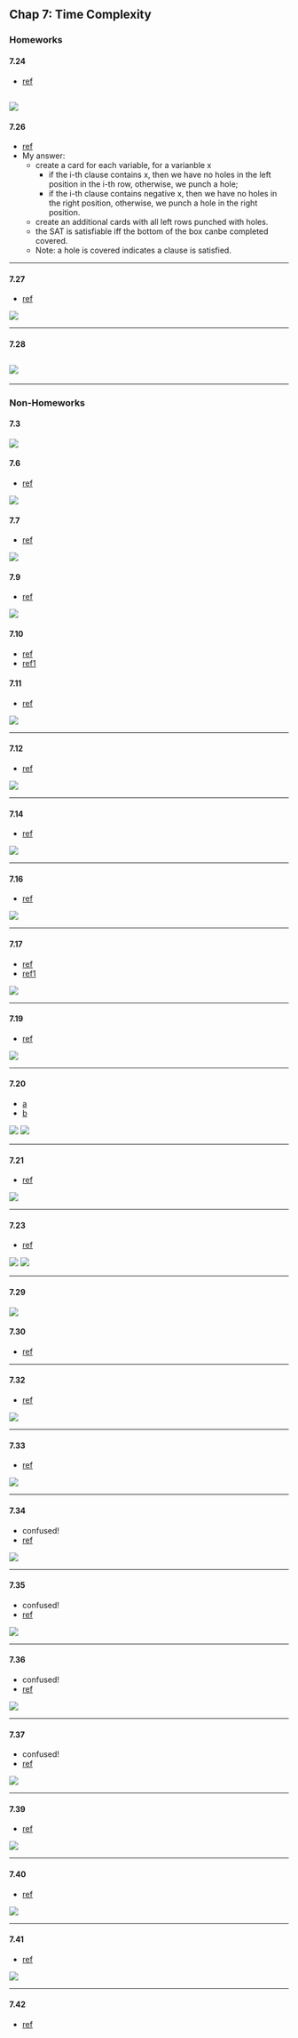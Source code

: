 ## Chap 7: Time Complexity

### Homeworks
#### 7.24
- [ref](http://people.cs.nctu.edu.tw/~sctsai/fc/hw/hw6_sol.pdf)

![](../figs/7-24.PNG)
----

#### 7.26
- [ref](https://github.com/sstephens/sstephens1/blob/master/dev/comp_theory/asst8/asst8c.tex)
- My answer:
  - create a card for each variable, for a varianble x
    - if the i-th clause contains x, then we have no holes in the left position in the i-th row, otherwise, we punch a hole;
    - if the i-th clause contains negative x, then we have no holes in the right position, otherwise, we punch a hole in the right position.
  - create an additional cards with all left rows punched with holes.
  - the SAT is satisfiable iff the bottom of the box canbe completed covered.
  - Note: a hole is covered indicates a clause is satisfied.
  
----

#### 7.27
- [ref](http://cgi.csc.liv.ac.uk/~igor/COMP309/3CP.pdf)

![](../figs/7-27.PNG)

----

#### 7.28
![](../figs/7-28.PNG)
----



---




### Non-Homeworks
#### 7.3
![](../figs/7-3.PNG)

#### 7.6
- [ref](http://cseweb.ucsd.edu/classes/fa01/cse105_B/hw3ans.pdf)

![](../figs/7-6.PNG)

#### 7.7
- [ref](http://cseweb.ucsd.edu/classes/fa01/cse105_B/hw3ans.pdf)

![](../figs/7-7.PNG)

#### 7.9
- [ref](https://web.njit.edu/~marvin/cs341/hw/hwsoln11.pdf)

![](../figs/7-9.PNG)

#### 7.10
- [ref](http://math.stackexchange.com/questions/28194/how-to-show-that-all-dfa-is-in-p)
- [ref1](https://sites.google.com/site/drriggsnewsite/classlist/cot5310summer2010/assg-9)

#### 7.11
- [ref](http://web.cse.ohio-state.edu/~lrademac/Sp15_6321/ps4sol.pdf)

![](../figs/7-11.PNG)

---

#### 7.12
- [ref](http://people.cs.nctu.edu.tw/~sctsai/fc/hw/hw6_sol.pdf)

![](../figs/7-12.PNG)

----

#### 7.14
- [ref](http://tuvalu.santafe.edu/~moore/theory/homework5solutions.pdf)

![](../figs/7-14.PNG)

----

#### 7.16
- [ref](http://www.cs.virginia.edu/~evans/cs3102-s10/ps/ps6/ps6-comments.pdf)

![](../figs/7-16.PNG)

----

#### 7.17
- [ref](http://www.cs.berkeley.edu/~luca/cs172-07/solutions/sol6.pdf)
- [ref1](http://people.cs.aau.dk/~srba/courses/tutorials-CC-10/t12-sol.pdf)

![](../figs/7-17.PNG)

----

#### 7.19
- [ref](http://www.phil.uu.nl/logcom/jaar/2011-2012/aantekeningen/uitwerkingen-opgaven-sipser.pdf)

![](../figs/7-19.PNG)

----

#### 7.20
- [a](https://web.njit.edu/~marvin/cs341/hw/hwsoln13.pdf)
- [b](http://www.phil.uu.nl/logcom/jaar/2011-2012/aantekeningen/uitwerkingen-opgaven-sipser.pdf)

![](../figs/7-20-a.PNG)
![](../figs/7-20-b.PNG)

----

#### 7.21
- [ref](ftp://ftp.cis.upenn.edu/pub/cis511/public_html/Spring07/sol5.pdf)

![](../figs/7-21.PNG)

----

#### 7.23
- [ref](http://www.phil.uu.nl/logcom/jaar/2011-2012/aantekeningen/uitwerkingen-opgaven-sipser.pdf)

![](../figs/7-23-a.PNG)
![](../figs/7-23-b.PNG)

---

#### 7.29
![](../figs/7-29.PNG)

#### 7.30
- [ref](http://vorsgald.livejournal.com/39051.html)

----

#### 7.32
- [ref](http://www.cs.nthu.edu.tw/~wkhon/assignments/assign5ans.pdf)

![](../figs/7-32.PNG)

----

#### 7.33
- [ref](http://www.cs.berkeley.edu/~luca/cs172-07/practice2-sol.pdf)

![](../figs/7-33.PNG)

----

#### 7.34
- confused!
- [ref](https://people.cs.umass.edu/~barring/cs311/exams/finpracsol.html)

![](../figs/7-34.PNG)

----

#### 7.35
- confused!
- [ref](http://www.cs.nthu.edu.tw/~wkhon/assignments/assign5ans.pdf)

![](../figs/7-35.PNG)

----

#### 7.36
- confused!
- [ref](http://cs.brown.edu/courses/gs019/asgn/hw4.sol.pdf)

![](../figs/7-36.PNG)

----

#### 7.37
- confused!
- [ref](http://ezekiel.vancouver.wsu.edu/~cs516/final/exam/2009/final-soln.pdf)

![](../figs/7-37.PNG)

----

#### 7.39
- [ref](http://www.csie.ntu.edu.tw/~b92043/homework/%E4%B8%89%E5%B9%B4%E7%B4%9A/automata/s8.pdf)

![](../figs/7-39.PNG)

----

#### 7.40
- [ref](http://www.cs.nthu.edu.tw/~wkhon/assignments/assign5ans.pdf)

![](../figs/7-40.PNG)

----

#### 7.41
- [ref](http://ezekiel.vancouver.wsu.edu/~cs516/final/exam/final-soln.pdf)

![](../figs/7-41.PNG)

----

#### 7.42
- [ref](http://www.dei.unipd.it/~geppo/AA/DOCS/2SAT.pdf)
